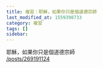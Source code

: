 ```yaml
---
title: 複習：耶穌，如果你只是個道德宗師
last_modified_at: 1559398733
category: 複習
tags: []
sidebar: 
---
```


<p>耶穌，如果你只是個道德宗師<br/>
<a href="/posts/269191124" target="_blank">/posts/269191124</a></p>
<p> </p>
